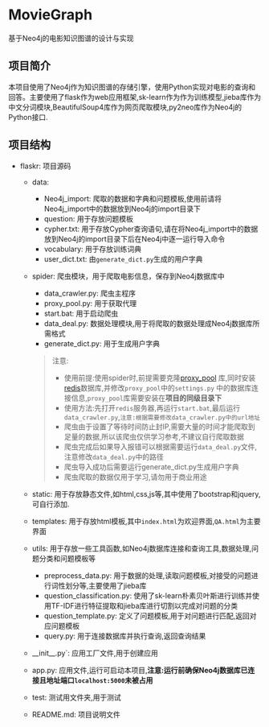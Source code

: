 # MovieGraph

基于Neo4j的电影知识图谱的设计与实现

## 项目简介

本项目使用了Neo4j作为知识图谱的存储引擎，使用Python实现对电影的查询和回答。主要使用了flask作为web应用框架,sk-learn作为作为训练模型,jieba库作为中文分词模块,BeautifulSoup4库作为网页爬取模块,py2neo库作为Neo4j的Python接口.

## 项目结构
- flaskr: 项目源码
    - data:
        - Neo4j_import: 爬取的数据和字典和问题模板,使用前请将Neo4j_import中的数据放到Neo4j的import目录下
        - question: 用于存放问题模板
        - cypher.txt: 用于存放Cypher查询语句,请在将Neo4j_import中的数据放到Neo4j的import目录下后在Neo4j中逐一运行导入命令
        - vocabulary: 用于存放训练词典
        - user_dict.txt: 由`generate_dict.py`生成的用户字典

    - spider: 爬虫模块，用于爬取电影信息，保存到Neo4j数据库中
        - data_crawler.py: 爬虫主程序
        - proxy_pool.py: 用于获取代理
        - start.bat: 用于启动爬虫
        - data_deal.py: 数据处理模块,用于将爬取的数据处理成Neo4j数据库所需格式
        - generate_dict.py: 用于生成用户字典
      > 注意:
      > - 使用前提:使用spider时,前提需要克隆[proxy_pool](https://github.com/jhao104/proxy_pool)
          库,同时安装[redis](https://github.com/tporadowski/redis/releases)数据库,并修改`proxy_pool`中的`settings.py`
          中的数据库连接信息,`proxy_pool`库需要安装在**项目的同级目录下**
      > - 使用方法:先打开`redis`服务器,再运行`start.bat`,最后运行`data_crawler.py`,`注意:根据需要修改data_crawler.py中的url地址`
      > - 爬虫由于设置了等待时间防止封IP,需要大量的时间才能爬取到足量的数据,所以该爬虫仅供学习参考,不建议自行爬取数据
      > - 爬虫完成后如果导入报错可以根据需要运行`data_deal.py`文件,注意修改`data_deal.py`中的路径
      > - 爬虫导入成功后需要运行generate_dict.py生成用户字典
      > - 爬虫爬取的数据仅用于学习,请勿用于商业用途 

    - static: 用于存放静态文件,如html,css,js等,其中使用了bootstrap和jquery,可自行添加.
    - templates: 用于存放html模板,其中`index.html`为欢迎界面,`QA.html`为主要界面
    - utils: 用于存放一些工具函数,如Neo4j数据库连接和查询工具,数据处理,问题分类和问题模板等
        - preprocess_data.py: 用于数据的处理,读取问题模板,对接受的问题进行词性划分等,主要使用了jieba库
        - question_classification.py: 使用了sk-learn朴素贝叶斯进行训练并使用TF-IDF进行特征提取和jieba库进行切割以完成对问题的分类
        - question_template.py: 定义了问题模板,用于对问题进行匹配,返回对应问题模板
        - query.py: 用于连接数据库并执行查询,返回查询结果
    - \_\_init\_\_.py`: 应用工厂文件,用于创建应用
    - app.py: 应用文件,运行可启动本项目,**注意:运行前确保Neo4j数据库已连接且地址端口`localhost:5000`未被占用**
    - test: 测试用文件夹,用于测试
    - README.md: 项目说明文件